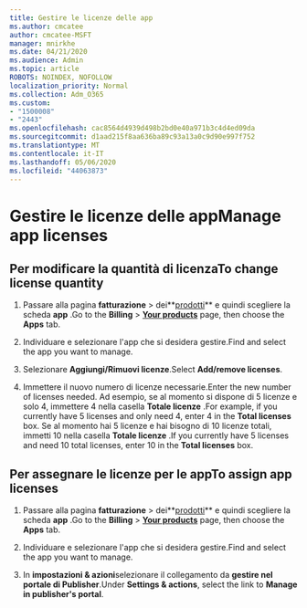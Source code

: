 ```yaml
---
title: Gestire le licenze delle app
ms.author: cmcatee
author: cmcatee-MSFT
manager: mnirkhe
ms.date: 04/21/2020
ms.audience: Admin
ms.topic: article
ROBOTS: NOINDEX, NOFOLLOW
localization_priority: Normal
ms.collection: Adm_O365
ms.custom:
- "1500008"
- "2443"
ms.openlocfilehash: cac8564d4939d498b2bd0e40a971b3c4d4ed09da
ms.sourcegitcommit: d1aad215f8aa636ba89c93a13a0c9d90e997f752
ms.translationtype: MT
ms.contentlocale: it-IT
ms.lasthandoff: 05/06/2020
ms.locfileid: "44063873"
---
```

# <a name="manage-app-licenses"></a><span data-ttu-id="d8eaa-102">Gestire le licenze delle app</span><span class="sxs-lookup"><span data-stu-id="d8eaa-102">Manage app licenses</span></span>

## <a name="to-change-license-quantity"></a><span data-ttu-id="d8eaa-103">Per modificare la quantità di licenza</span><span class="sxs-lookup"><span data-stu-id="d8eaa-103">To change license quantity</span></span>

1. <span data-ttu-id="d8eaa-104">Passare alla pagina **fatturazione** > dei**[prodotti](https://go.microsoft.com/fwlink/p/?linkid=842054)** e quindi scegliere la scheda **app** .</span><span class="sxs-lookup"><span data-stu-id="d8eaa-104">Go to the **Billing** > **[Your products](https://go.microsoft.com/fwlink/p/?linkid=842054)** page, then choose the **Apps** tab.</span></span>

2. <span data-ttu-id="d8eaa-105">Individuare e selezionare l'app che si desidera gestire.</span><span class="sxs-lookup"><span data-stu-id="d8eaa-105">Find and select the app you want to manage.</span></span>  

3. <span data-ttu-id="d8eaa-106">Selezionare **Aggiungi/Rimuovi licenze**.</span><span class="sxs-lookup"><span data-stu-id="d8eaa-106">Select **Add/remove licenses**.</span></span>

4. <span data-ttu-id="d8eaa-107">Immettere il nuovo numero di licenze necessarie.</span><span class="sxs-lookup"><span data-stu-id="d8eaa-107">Enter the new number of licenses needed.</span></span> <span data-ttu-id="d8eaa-108">Ad esempio, se al momento si dispone di 5 licenze e solo 4, immettere 4 nella casella **Totale licenze** .</span><span class="sxs-lookup"><span data-stu-id="d8eaa-108">For example, if you currently have 5 licenses and only need 4, enter 4 in the **Total licenses** box.</span></span> <span data-ttu-id="d8eaa-109">Se al momento hai 5 licenze e hai bisogno di 10 licenze totali, immetti 10 nella casella **Totale licenze** .</span><span class="sxs-lookup"><span data-stu-id="d8eaa-109">If you currently have 5 licenses and need 10 total licenses, enter 10 in the **Total licenses** box.</span></span>

## <a name="to-assign-app-licenses"></a><span data-ttu-id="d8eaa-110">Per assegnare le licenze per le app</span><span class="sxs-lookup"><span data-stu-id="d8eaa-110">To assign app licenses</span></span>

1. <span data-ttu-id="d8eaa-111">Passare alla pagina **fatturazione** > dei**[prodotti](https://go.microsoft.com/fwlink/p/?linkid=842054)** e quindi scegliere la scheda **app** .</span><span class="sxs-lookup"><span data-stu-id="d8eaa-111">Go to the **Billing** > **[Your products](https://go.microsoft.com/fwlink/p/?linkid=842054)** page, then choose the **Apps** tab.</span></span>

2. <span data-ttu-id="d8eaa-112">Individuare e selezionare l'app che si desidera gestire.</span><span class="sxs-lookup"><span data-stu-id="d8eaa-112">Find and select the app you want to manage.</span></span>  

3. <span data-ttu-id="d8eaa-113">In **impostazioni & azioni**selezionare il collegamento da **gestire nel portale di Publisher**.</span><span class="sxs-lookup"><span data-stu-id="d8eaa-113">Under **Settings & actions**, select the link to **Manage in publisher's portal**.</span></span>